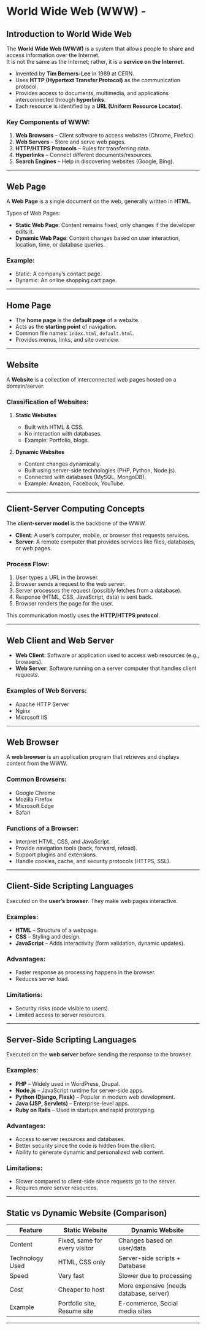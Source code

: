 # World Wide Web (WWW) -

## Introduction to World Wide Web
The **World Wide Web (WWW)** is a system that allows people to share and access information over the Internet.  
It is not the same as the Internet; rather, it is a **service on the Internet**.  

- Invented by **Tim Berners-Lee** in 1989 at CERN.  
- Uses **HTTP (Hypertext Transfer Protocol)** as the communication protocol.  
- Provides access to documents, multimedia, and applications interconnected through **hyperlinks**.  
- Each resource is identified by a **URL (Uniform Resource Locator)**.  

### Key Components of WWW:
1. **Web Browsers** – Client software to access websites (Chrome, Firefox).  
2. **Web Servers** – Store and serve web pages.  
3. **HTTP/HTTPS Protocols** – Rules for transferring data.  
4. **Hyperlinks** – Connect different documents/resources.  
5. **Search Engines** – Help in discovering websites (Google, Bing).  

---

## Web Page
A **Web Page** is a single document on the web, generally written in **HTML**.  

Types of Web Pages:
- **Static Web Page**: Content remains fixed, only changes if the developer edits it.  
- **Dynamic Web Page**: Content changes based on user interaction, location, time, or database queries.  

### Example:
- Static: A company’s contact page.  
- Dynamic: An online shopping cart page.  

---

## Home Page
- The **home page** is the **default page** of a website.  
- Acts as the **starting point** of navigation.  
- Common file names: `index.html`, `default.html`.  
- Provides menus, links, and site overview.  

---

## Website
A **Website** is a collection of interconnected web pages hosted on a domain/server.  

### Classification of Websites:
1. **Static Websites**
   - Built with HTML & CSS.  
   - No interaction with databases.  
   - Example: Portfolio, blogs.  

2. **Dynamic Websites**
   - Content changes dynamically.  
   - Built using server-side technologies (PHP, Python, Node.js).  
   - Connected with databases (MySQL, MongoDB).  
   - Example: Amazon, Facebook, YouTube.  

---

## Client-Server Computing Concepts
The **client-server model** is the backbone of the WWW.  

- **Client**: A user’s computer, mobile, or browser that requests services.  
- **Server**: A remote computer that provides services like files, databases, or web pages.  

### Process Flow:
1. User types a URL in the browser.  
2. Browser sends a request to the web server.  
3. Server processes the request (possibly fetches from a database).  
4. Response (HTML, CSS, JavaScript, data) is sent back.  
5. Browser renders the page for the user.  

This communication mostly uses the **HTTP/HTTPS protocol**.  

---

## Web Client and Web Server
- **Web Client**: Software or application used to access web resources (e.g., browsers).  
- **Web Server**: Software running on a server computer that handles client requests.  

### Examples of Web Servers:
- Apache HTTP Server  
- Nginx  
- Microsoft IIS  

---

## Web Browser
A **web browser** is an application program that retrieves and displays content from the WWW.  

### Common Browsers:
- Google Chrome  
- Mozilla Firefox  
- Microsoft Edge  
- Safari  

### Functions of a Browser:
- Interpret HTML, CSS, and JavaScript.  
- Provide navigation tools (back, forward, reload).  
- Support plugins and extensions.  
- Handle cookies, cache, and security protocols (HTTPS, SSL).  

---

## Client-Side Scripting Languages
Executed on the **user’s browser**. They make web pages interactive.  

### Examples:
- **HTML** – Structure of a webpage.  
- **CSS** – Styling and design.  
- **JavaScript** – Adds interactivity (form validation, dynamic updates).  

### Advantages:
- Faster response as processing happens in the browser.  
- Reduces server load.  

### Limitations:
- Security risks (code visible to users).  
- Limited access to server resources.  

---

## Server-Side Scripting Languages
Executed on the **web server** before sending the response to the browser.  

### Examples:
- **PHP** – Widely used in WordPress, Drupal.  
- **Node.js** – JavaScript runtime for server-side apps.  
- **Python (Django, Flask)** – Popular in modern web development.  
- **Java (JSP, Servlets)** – Enterprise-level apps.  
- **Ruby on Rails** – Used in startups and rapid prototyping.  

### Advantages:
- Access to server resources and databases.  
- Better security since the code is hidden from the client.  
- Ability to generate dynamic and personalized web content.  

### Limitations:
- Slower compared to client-side since requests go to the server.  
- Requires more server resources.  

---

## Static vs Dynamic Website (Comparison)

| Feature             | Static Website                          | Dynamic Website                          |
|---------------------|------------------------------------------|------------------------------------------|
| Content             | Fixed, same for every visitor           | Changes based on user/data                |
| Technology Used     | HTML, CSS only                          | Server-side scripts + Database            |
| Speed               | Very fast                               | Slower due to processing                  |
| Cost                | Cheaper to host                        | More expensive (needs database, server)   |
| Example             | Portfolio site, Resume site             | E-commerce, Social media sites            |

---

